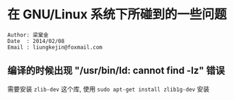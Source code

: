 # 在 GNU/Linux 系统下所碰到的一些问题
```
Author: 梁窠金
Date  : 2014/02/08
Email : liungkejin@foxmail.com
```

## 编译的时候出现 "/usr/bin/ld: cannot find -lz" 错误

需要安装 `zlib-dev` 这个库, 使用 `sudo apt-get install zlib1g-dev` 安装

